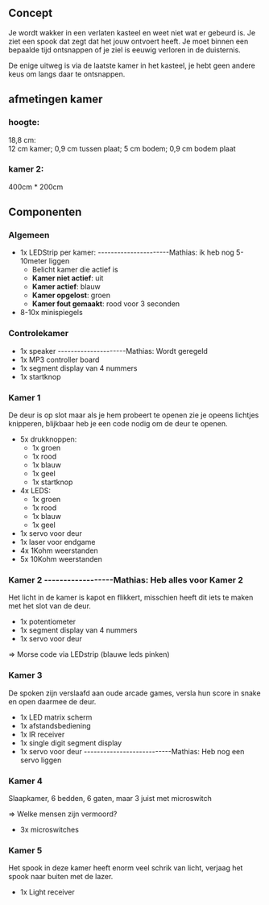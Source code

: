 ## Concept
Je wordt wakker in een verlaten kasteel en weet niet wat er gebeurd is. Je ziet een spook dat zegt dat het jouw ontvoert heeft.
Je moet binnen een bepaalde tijd ontsnappen of je ziel is eeuwig verloren in de duisternis.

De enige uitweg is via de laatste kamer in het kasteel, je hebt geen andere keus om langs daar te ontsnappen.

## afmetingen kamer
### hoogte:
 18,8 cm: <br>
  12 cm kamer;
  0,9 cm tussen plaat;
  5 cm bodem;
  0,9 cm bodem plaat
  
### kamer 2:
 400cm * 200cm

## Componenten

### Algemeen
* 1x LEDStrip per kamer: ----------------------Mathias: ik heb nog 5-10meter liggen
  * Belicht kamer die actief is
  * **Kamer niet actief**: uit
  * **Kamer actief**: blauw
  * **Kamer opgelost**: groen
  * **Kamer fout gemaakt**: rood voor 3 seconden
* 8-10x minispiegels

### Controlekamer
* 1x speaker ---------------------Mathias: Wordt geregeld
* 1x MP3 controller board
* 1x segment display van 4 nummers
* 1x startknop

### Kamer 1

De deur is op slot maar als je hem probeert te openen zie je opeens lichtjes knipperen, blijkbaar heb je een code nodig om de deur te openen.

* 5x drukknoppen:
  * 1x groen
  * 1x rood
  * 1x blauw
  * 1x geel
  * 1x startknop
* 4x LEDS:  
  * 1x groen
  * 1x rood
  * 1x blauw
  * 1x geel
* 1x servo voor deur
* 1x laser voor endgame
* 4x 1Kohm weerstanden
* 5x 10Kohm weerstanden

### Kamer 2 ------------------Mathias: Heb alles voor Kamer 2

Het licht in de kamer is kapot en flikkert, misschien heeft dit iets te maken met het slot van de deur.

* 1x potentiometer
* 1x segment display van 4 nummers
* 1x servo voor deur

=> Morse code via LEDstrip (blauwe leds pinken)

### Kamer 3

De spoken zijn verslaafd aan oude arcade games, versla hun score in snake en open daarmee de deur.

* 1x LED matrix scherm
* 1x afstandsbediening
* 1x IR receiver
* 1x single digit segment display
* 1x servo voor deur ---------------------------Mathias: Heb nog een servo liggen

### Kamer 4

Slaapkamer, 6 bedden, 6 gaten, maar 3 juist met microswitch

=> Welke mensen zijn vermoord?

* 3x microswitches

### Kamer 5

Het spook in deze kamer heeft enorm veel schrik van licht, verjaag het spook naar buiten met de lazer.

* 1x Light receiver
